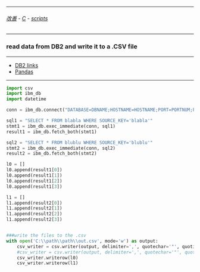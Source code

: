 
---

###### [改善](https://github.com/ttltrk/0C/blob/master/README.MD) - [C](https://github.com/ttltrk/PRG/blob/master/CODING.MD) - [scripts](https://github.com/ttltrk/PRG/blob/master/APPS.MD)

---

### read data from DB2 and write it to a .CSV file

---

* [DB2 links](https://www.ibm.com/support/knowledgecenter/en/SSEPGG_9.5.0/com.ibm.db2.luw.apdv.python.doc/doc/t0054388.html)
* [Pandas](https://pandas.pydata.org/pandas-docs/stable/index.html)

---

```python
import csv
import ibm_db
import datetime

conn = ibm_db.connect("DATABASE=DBNAME;HOSTNAME=HOSTNAME;PORT=PORTNUM;PROTOCOL=TCPIP;UID=DBUSER;PWD=DBPWD;", "", "")

sql1 = "SELECT * FROM blabla WHERE SOURCE_KEY='blabla'"
stmt1 = ibm_db.exec_immediate(conn, sql1)
result1 = ibm_db.fetch_both(stmt1)

sql2 = "SELECT * FROM blublu WHERE SOURCE_KEY='blublu'"
stmt2 = ibm_db.exec_immediate(conn, sql2)
result2 = ibm_db.fetch_both(stmt2)

l0 = []
l0.append(result1[0])
l0.append(result1[1])
l0.append(result1[2])
l0.append(result1[3])

l1 = []
l1.append(result2[0])
l1.append(result2[1])
l1.append(result2[2])
l1.append(result2[3])


###write the files to the .csv
with open('C:\\path\\path\\out.csv', mode='w') as output:
    csv_writer = csv.writer(output, delimiter=',', quotechar='"', quoting=csv.QUOTE_ALL)
    #csv_writer = csv.writer(output, delimiter=',', quotechar='"', quoting=csv.QUOTE_MINIMAL)
    csv_writer.writerow(l0)
    csv_writer.writerow(l1)
```
